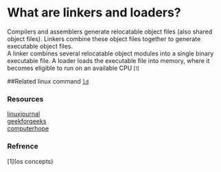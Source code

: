 # What are linkers and loaders?
Compilers and assemblers generate relocatable object files (also shared object files). Linkers combine these object files together to generate executable object files.
<br/>
A linker combines several relocatable object modules into a single binary
executable file. A loader loads the executable file into memory, where it
becomes eligible to run on an available CPU <small> [1] </small>


##Related linux command
[```ld```](../../Commands/ld.md)

### Resources

[linuxjournal](https://www.linuxjournal.com/article/6463)
<br />
[geekforgeeks](https://www.geeksforgeeks.org/linker/)
<br />
[computerhope](https://www.computerhope.com/jargon/l/linker.htm)
<br />

### Refrence
[1](os concepts)
